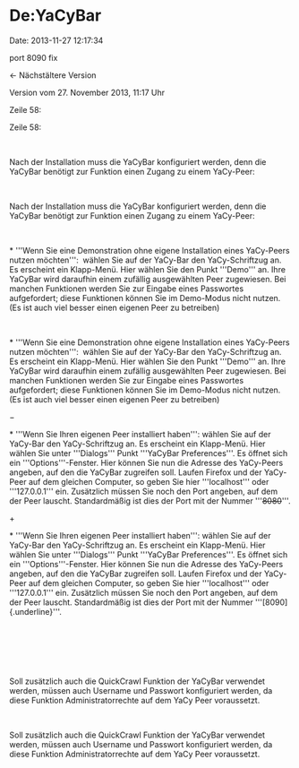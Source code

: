 De:YaCyBar
==========

Date: 2013-11-27 12:17:34

port 8090 fix

← Nächstältere Version

Version vom 27. November 2013, 11:17 Uhr

Zeile 58:

Zeile 58:

 

<div>

Nach der Installation muss die YaCyBar konfiguriert werden, denn die
YaCyBar benötigt zur Funktion einen Zugang zu einem YaCy-Peer:

</div>

 

<div>

Nach der Installation muss die YaCyBar konfiguriert werden, denn die
YaCyBar benötigt zur Funktion einen Zugang zu einem YaCy-Peer:

</div>

 

<div>

\* \'\'\'Wenn Sie eine Demonstration ohne eigene Installation eines
YaCy-Peers nutzen möchten\'\'\':  wählen Sie auf der YaCy-Bar den
YaCy-Schriftzug an. Es erscheint ein Klapp-Menü. Hier wählen Sie den
Punkt \'\'\'Demo\'\'\' an. Ihre YaCyBar wird daraufhin einem zufällig
ausgewählten Peer zugewiesen. Bei manchen Funktionen werden Sie zur
Eingabe eines Passwortes aufgefordert; diese Funktionen können Sie im
Demo-Modus nicht nutzen. (Es ist auch viel besser einen eigenen Peer zu
betreiben)

</div>

 

<div>

\* \'\'\'Wenn Sie eine Demonstration ohne eigene Installation eines
YaCy-Peers nutzen möchten\'\'\':  wählen Sie auf der YaCy-Bar den
YaCy-Schriftzug an. Es erscheint ein Klapp-Menü. Hier wählen Sie den
Punkt \'\'\'Demo\'\'\' an. Ihre YaCyBar wird daraufhin einem zufällig
ausgewählten Peer zugewiesen. Bei manchen Funktionen werden Sie zur
Eingabe eines Passwortes aufgefordert; diese Funktionen können Sie im
Demo-Modus nicht nutzen. (Es ist auch viel besser einen eigenen Peer zu
betreiben)

</div>

−

<div>

\* \'\'\'Wenn Sie Ihren eigenen Peer installiert haben\'\'\': wählen Sie
auf der YaCy-Bar den YaCy-Schriftzug an. Es erscheint ein Klapp-Menü.
Hier wählen Sie unter \'\'\'Dialogs\'\'\' Punkt \'\'\'YaCyBar
Preferences\'\'\'. Es öffnet sich ein \'\'\'Options\'\'\'-Fenster. Hier
können Sie nun die Adresse des YaCy-Peers angeben, auf den die YaCyBar
zugreifen soll. Laufen Firefox und der YaCy-Peer auf dem gleichen
Computer, so geben Sie hier \'\'\'localhost\'\'\' oder
\'\'\'127.0.0.1\'\'\' ein. Zusätzlich müssen Sie noch den Port angeben,
auf dem der Peer lauscht. Standardmäßig ist dies der Port mit der Nummer
\'\'\'~~8080~~\'\'\'.

</div>

\+

<div>

\* \'\'\'Wenn Sie Ihren eigenen Peer installiert haben\'\'\': wählen Sie
auf der YaCy-Bar den YaCy-Schriftzug an. Es erscheint ein Klapp-Menü.
Hier wählen Sie unter \'\'\'Dialogs\'\'\' Punkt \'\'\'YaCyBar
Preferences\'\'\'. Es öffnet sich ein \'\'\'Options\'\'\'-Fenster. Hier
können Sie nun die Adresse des YaCy-Peers angeben, auf den die YaCyBar
zugreifen soll. Laufen Firefox und der YaCy-Peer auf dem gleichen
Computer, so geben Sie hier \'\'\'localhost\'\'\' oder
\'\'\'127.0.0.1\'\'\' ein. Zusätzlich müssen Sie noch den Port angeben,
auf dem der Peer lauscht. Standardmäßig ist dies der Port mit der Nummer
\'\'\'[8090]{.underline}\'\'\'.

</div>

 

 

 

<div>

Soll zusätzlich auch die QuickCrawl Funktion der YaCyBar verwendet
werden, müssen auch Username und Passwort konfiguriert werden, da diese
Funktion Administratorrechte auf dem YaCy Peer voraussetzt.

</div>

 

<div>

Soll zusätzlich auch die QuickCrawl Funktion der YaCyBar verwendet
werden, müssen auch Username und Passwort konfiguriert werden, da diese
Funktion Administratorrechte auf dem YaCy Peer voraussetzt.

</div>
